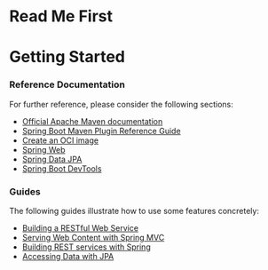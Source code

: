 # Read Me First

# Getting Started

### Reference Documentation

For further reference, please consider the following sections:

- [Official Apache Maven documentation](https://maven.apache.org/guides/index.html)
- [Spring Boot Maven Plugin Reference Guide](https://docs.spring.io/spring-boot/docs/3.2.5/maven-plugin/reference/html/)
- [Create an OCI image](https://docs.spring.io/spring-boot/docs/3.2.5/maven-plugin/reference/html/#build-image)
- [Spring Web](https://docs.spring.io/spring-boot/docs/3.2.5/reference/htmlsingle/index.html#web)
- [Spring Data JPA](https://docs.spring.io/spring-boot/docs/3.2.5/reference/htmlsingle/index.html#data.sql.jpa-and-spring-data)
- [Spring Boot DevTools](https://docs.spring.io/spring-boot/docs/3.2.5/reference/htmlsingle/index.html#using.devtools)

### Guides

The following guides illustrate how to use some features concretely:

- [Building a RESTful Web Service](https://spring.io/guides/gs/rest-service/)
- [Serving Web Content with Spring MVC](https://spring.io/guides/gs/serving-web-content/)
- [Building REST services with Spring](https://spring.io/guides/tutorials/rest/)
- [Accessing Data with JPA](https://spring.io/guides/gs/accessing-data-jpa/)
